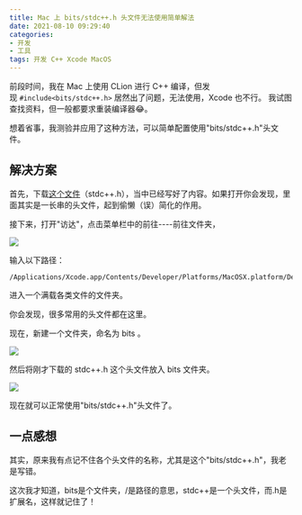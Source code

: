 ```yaml
---
title: Mac 上 bits/stdc++.h 头文件无法使用简单解法
date: 2021-08-10 09:29:40
categories:
- 开发
- 工具
tags: 开发 C++ Xcode MacOS
---
```


前段时间，我在 Mac 上使用 CLion 进行 C++ 编译，但发现 `#include<bits/stdc++.h>` 居然出了问题，无法使用，Xcode 也不行。
我试图查找资料，但一般都要求重装编译器😂。

想着省事，我测验并应用了这种方法，可以简单配置使用"bits/stdc++.h"头文件。

<!-- more -->

## 解决方案

首先，下载[这个文件](https://antdock-my.sharepoint.com/:f:/g/personal/ericzhang_antdock_onmicrosoft_com/EtC9nen85bNEjWD6ZxwpzKIBXNgPeXeQg5fkABB7tCObyg?e=ANgwOa)（stdc++.h），当中已经写好了内容。如果打开你会发现，里面其实是一长串的头文件，起到偷懒（误）简化的作用。

接下来，打开"访达"，点击菜单栏中的前往----前往文件夹，

![](https://z3.ax1x.com/2021/08/10/fG0cHU.png)

输入以下路径：

```
/Applications/Xcode.app/Contents/Developer/Platforms/MacOSX.platform/Developer/SDKs/MacOSX.sdk/usr/include
```

进入一个满载各类文件的文件夹。

你会发现，很多常用的头文件都在这里。

现在，新建一个文件夹，命名为 bits 。

![](https://z3.ax1x.com/2021/08/10/fG06BT.png)

然后将刚才下载的 stdc++.h 这个头文件放入 bits 文件夹。

![](https://z3.ax1x.com/2021/08/10/fG0yuV.png)

现在就可以正常使用"bits/stdc++.h"头文件了。

## 一点感想

其实，原来我有点记不住各个头文件的名称，尤其是这个"bits/stdc++.h"，我老是写错。

这次我才知道，bits是个文件夹，/是路径的意思，stdc++是一个头文件，而.h是扩展名，这样就记住了！